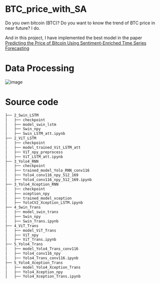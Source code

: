 # BTC_price_with_SA

Do you own bitcoin (BTC)? Do you want to know the trend of BTC price in near future? I do.

And in this project, I have implemented the best model in the paper [Predicting the Price of Bitcoin Using Sentiment-Enriched Time Series Forecasting](https://www.mdpi.com/2504-2289/7/3/137)

# Data Processing

![image](https://drive.google.com/uc?export=view&id=1ekxoaxDdCWZqLqvlO43RfhvZ0u5ptbdA "BTC price data pipeline and how to feed it to forecasting model")

# Source code

```bash
├── 2_Swin_LSTM
│   ├── checkpoint
│   ├── model_swin_lstm
│   ├── Swin_npy
│   ├── Swin_LSTM_att.ipynb
├── 2_ViT_LSTM
│   ├── checkpoint
│   ├── model_trained_Vit_LSTM_att
│   ├── ViT_npy_preprocess
│   ├── ViT_LSTM_att.ipynb
├── 3_Yolo4_RNN
│   ├── checkpoint
│   ├── trained_model_Yolo_RNN_conv116
│   ├── Yolo4_conv116_npy_512_169
│   ├── Yolo4_conv116_npy_512_169.ipynb
├── 3_Yolo4_Xception_RNN
│   ├── checkpoint
│   ├── xception_npy
│   ├── trained_model_xception
│   ├── YoloCV2_Xception_LSTM.ipynb
├── 4_Swin_Trans
│   ├── model_swin_trans
│   ├── Swin_npy
│   ├── Swin_Trans.ipynb
├── 4_ViT_Trans
│   ├── model_ViT_Trans
│   ├── ViT_npy
│   ├── ViT_Trans.ipynb
├── 5_Yolo4_Trans
│   ├── model_Yolo4_Trans_conv116
│   ├── Yolo4_conv116_npy
│   ├── Yolo4_Trans_conv116.ipynb
├── 5_Yolo4_Xception_Trans
│   ├── model_Yolo4_Xception_Trans
│   ├── Yolo4_Xception_npy
│   ├── Yolo4_Xception_Trans.ipynb
```
